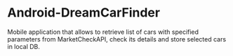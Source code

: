 # Android-DreamCarFinder
Mobile application that allows to retrieve list of cars with specified parameters from MarketCheckAPI, check its details and store selected cars in local DB.
